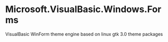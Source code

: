 # Microsoft.VisualBasic.Windows.Forms
VisualBasic WinForm theme engine based on linux gtk 3.0 theme packages
